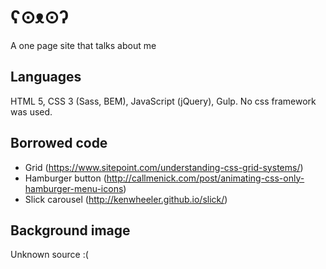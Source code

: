 # ʕ⊙ᴥ⊙ʔ

A one page site that talks about me

## Languages
HTML 5, CSS 3 (Sass, BEM), JavaScript (jQuery), Gulp.
No css framework was used.

## Borrowed code
* Grid (https://www.sitepoint.com/understanding-css-grid-systems/)
* Hamburger button (http://callmenick.com/post/animating-css-only-hamburger-menu-icons)
* Slick carousel (http://kenwheeler.github.io/slick/)

## Background image
Unknown source :(
